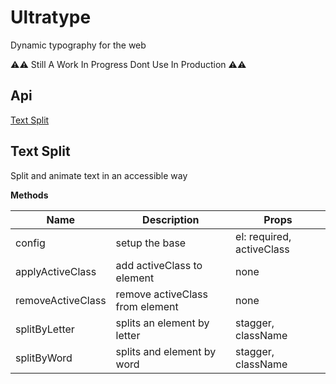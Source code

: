 # Ultratype

Dynamic typography for the web

⚠️⚠️ Still A Work In Progress Dont Use In Production ⚠️⚠️

## Api

[Text Split](https://github.com/frzrbox/ultratype#text-split)

## Text Split

Split and animate text in an accessible way

**Methods**

| Name              | Description                     | Props                     |
| ----------------- | ------------------------------- | ------------------------- |
| config            | setup the base                  | el: required, activeClass |
| applyActiveClass  | add activeClass to element      | none                      |
| removeActiveClass | remove activeClass from element | none                      |
| splitByLetter     | splits an element by letter     | stagger, className        |
| splitByWord       | splits and element by word      | stagger, className        |
